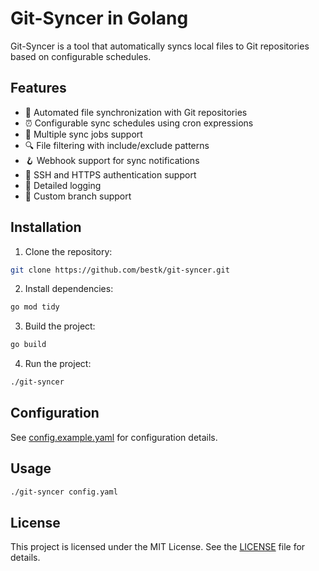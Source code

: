 # Git-Syncer in Golang

Git-Syncer is a tool that automatically syncs local files to Git repositories based on configurable schedules.

## Features

-   🔄 Automated file synchronization with Git repositories
-   ⏰ Configurable sync schedules using cron expressions
-   📁 Multiple sync jobs support
-   🔍 File filtering with include/exclude patterns
-   🪝 Webhook support for sync notifications
-   🔐 SSH and HTTPS authentication support
-   📝 Detailed logging
-   🌲 Custom branch support

## Installation

1. Clone the repository:

```bash
git clone https://github.com/bestk/git-syncer.git
```

2. Install dependencies:

```bash
go mod tidy
```

3. Build the project:

```bash
go build
```

4. Run the project:

```bash
./git-syncer
```

## Configuration

See [config.example.yaml](config.example.yaml) for configuration details.

## Usage

```bash
./git-syncer config.yaml
```

## License

This project is licensed under the MIT License. See the [LICENSE](LICENSE) file for details.
